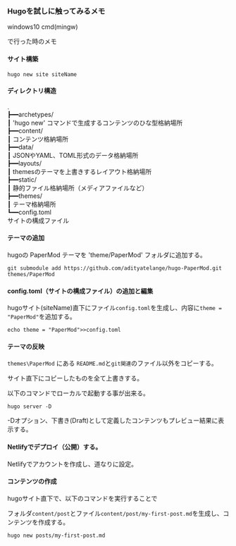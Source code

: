 ### Hugoを試しに触ってみるメモ

windows10
cmd(mingw)

で行った時のメモ

#### サイト構築

```
hugo new site siteName
```

#### ディレクトリ構造

.<br>
┣━━archetypes/<br>
┃       'hugo new' コマンドで生成するコンテンツのひな型格納場所<br>
┣━━content/<br>
┃       コンテンツ格納場所<br>
┣━━data/<br>
┃       JSONやYAML、TOML形式のデータ格納場所<br>
┣━━layouts/<br>
┃       themesのテーマを上書きするレイアウト格納場所<br>
┣━━static/<br>
┃       静的ファイル格納場所（メディアファイルなど）<br>
┣━━themes/<br>
┃       テーマ格納場所<br>
┗━━config.toml<br>
サイトの構成ファイル<br>

<!--
┣ ┠ ┝ ├
┫ ┨ ┥ ┤
│ ┃
─ ━
┌ ┏ ┓ ┐
└ ┗ ┛ ┘
-->

#### テーマの追加

hugoの PaperMod テーマを 'theme/PaperMod' フォルダに追加する。

```
git submodule add https://github.com/adityatelange/hugo-PaperMod.git themes/PaperMod
```

#### config.toml（サイトの構成ファイル）の追加と編集

hugoサイト(siteName)直下にファイル`config.toml`を生成し、内容に`theme = "PaperMod"`を追加する。

```
echo theme = "PaperMod">>config.toml
```

#### テーマの反映

`themes\PaperMod` にある `README.md`と`git関連`のファイル以外をコピーする。

サイト直下にコピーしたものを全て上書きする。

以下のコマンドでローカルで起動する事が出来る。

```
hugo server -D
```

-Dオプション、下書き(Draft)として定義したコンテンツもプレビュー結果に表示する。

#### Netlifyでデプロイ（公開）する。

Netlifyでアカウントを作成し、道なりに設定。

#### コンテンツの作成

hugoサイト直下で、以下のコマンドを実行することで

フォルダ`content/post`とファイル`content/post/my-first-post.md`を生成し、コンテンツを作成する。

```
hugo new posts/my-first-post.md
```